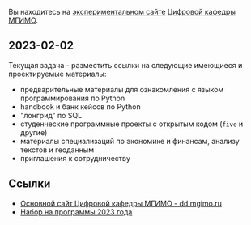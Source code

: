 Вы находитесь на [экспериментальном сайте][icode] [Цифровой кафедры МГИМО][dd].

[icode]: https://finec.mgimo.ru/icode/
[dd]: https://dd.mgimo.ru/

## 2023-02-02

Текущая задача - разместить ссылки на следующие имеющиеся и проектируемые материалы:

- предварительные материалы для ознакомления с языком программирования по Python
- handbook и банк кейсов по Python
- "лонгрид" по SQL
- студенческие программные проекты с открытым кодом (`five` и другие)
- материалы специализаций по экономике и финансам, анализу текстов и геоданным
- приглашения к сотрудничеству

## Ссылки

- [Основной сайт Цифровой кафедры МГИМО - dd.mgimo.ru][dd]
- [Набор на программы 2023 года](https://mgimo.ru/about/news/announce/digital-dep-2023/)
